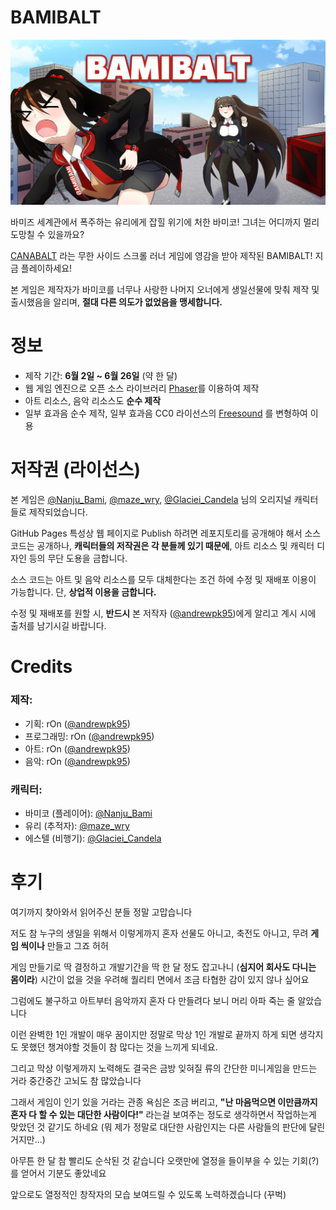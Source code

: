 # BAMIBALT

![bamibalt](./src/assets/images/og_image.jpg)

바미즈 세계관에서 폭주하는 유리에게 잡힐 위기에 처한 바미코! 그녀는 어디까지 멀리 도망칠 수 있을까요?

[CANABALT](http://canabalt.com/) 라는 무한 사이드 스크롤 러너 게임에 영감을 받아 제작된 BAMIBALT! 지금 플레이하세요!

본 게임은 제작자가 바미코를 너무나 사랑한 나머지 오너에게 생일선물에 맞춰 제작 및 출시했음을 알리며, **절대 다른 의도가 없었음을 맹세합니다.**

# 정보

* 제작 기간: **6월 2일 ~ 6월 26일** (약 한 달)
* 웹 게임 엔진으로 오픈 소스 라이브러리 [Phaser](https://github.com/photonstorm/phaser)를 이용하여 제작
* 아트 리소스, 음악 리소스도 **순수 제작**
* 일부 효과음 순수 제작, 일부 효과음 CC0 라이선스의 [Freesound](https://freesound.org/) 를 변형하여 이용

# 저작권 (라이선스)

본 게임은 [@Nanju_Bami](https://twitter.com/Nanju_Bami), [@maze_wry](https://twitter.com/maze_wry), [@Glaciei_Candela](https://twitter.com/Glaciei_Candela) 님의 오리지널 캐릭터들로 제작되었습니다.

GitHub Pages 특성상 웹 페이지로 Publish 하려면 레포지토리를 공개해야 해서 소스 코드는 공개하나, **캐릭터들의 저작권은 각 분들께 있기 때문에**, 아트 리소스 및 캐릭터 디자인 등의 무단 도용을 금합니다. 

소스 코드는 아트 및 음악 리소스를 모두 대체한다는 조건 하에 수정 및 재배포 이용이 가능합니다. 단, **상업적 이용을 금합니다.**

수정 및 재배포를 원할 시, **반드시** 본 저작자 ([@andrewpk95](https://twitter.com/andrewpk95))에게 알리고 계시 시에 출처를 남기시길 바랍니다. 

# Credits
### 제작:
* 기획: rOn ([@andrewpk95](https://twitter.com/andrewpk95))
* 프로그래밍: rOn ([@andrewpk95](https://twitter.com/andrewpk95))
* 아트: rOn ([@andrewpk95](https://twitter.com/andrewpk95))
* 음악: rOn ([@andrewpk95](https://twitter.com/andrewpk95))

### 캐릭터:
* 바미코 (플레이어): [@Nanju_Bami](https://twitter.com/Nanju_Bami)
* 유리 (추적자): [@maze_wry](https://twitter.com/maze_wry)
* 에스텔 (비행기): [@Glaciei_Candela](https://twitter.com/Glaciei_Candela)

# 후기

여기까지 찾아와서 읽어주신 분들 정말 고맙습니다

저도 참 누구의 생일을 위해서 이렇게까지 혼자 선물도 아니고, 축전도 아니고, 무려 **게임 씩이나** 만들고 그죠 허허



게임 만들기로 딱 결정하고 개발기간을 딱 한 달 정도 잡고나니 (**심지어 회사도 다니는 몸이라**) 시간이 없을 것을 우려해 퀄리티 면에서 조금 타협한 감이 있지 않나 싶어요

그럼에도 불구하고 아트부터 음악까지 혼자 다 만들려다 보니 머리 아파 죽는 줄 알았습니다

이런 완벽한 1인 개발이 매우 꿈이지만 정말로 막상 1인 개발로 끝까지 하게 되면 생각지도 못했던 챙겨야할 것들이 참 많다는 것을 느끼게 되네요.



그리고 막상 이렇게까지 노력해도 결국은 금방 잊혀질 류의 간단한 미니게임을 만드는 거라 중간중간 고뇌도 참 많았습니다

그래서 게임이 인기 있을 거라는 관종 욕심은 조금 버리고, **"난 마음먹으면 이만큼까지 혼자 다 할 수 있는 대단한 사람이다!"** 라는걸 보여주는 정도로 생각하면서 작업하는게 맞았던 것 같기도 하네요 (뭐 제가 정말로 대단한 사람인지는 다른 사람들의 판단에 달린 거지만...)



아무튼 한 달 참 빨리도 순삭된 것 같습니다 오랫만에 열정을 들이부을 수 있는 기회(?)를 얻어서 기분도 좋았네요

앞으로도 열정적인 창작자의 모습 보여드릴 수 있도록 노력하겠습니다 (꾸벅)